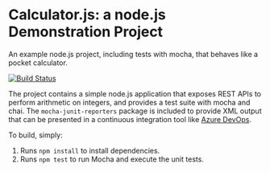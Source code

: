 Calculator.js: a node.js Demonstration Project
==============================================
An example node.js project, including tests with mocha, that behaves like
a pocket calculator.

[![Build Status](https://rpagels.visualstudio.com/Calculator-Github/_apis/build/status/Calculator-Github-CI?branchName=master)](https://rpagels.visualstudio.com/Calculator-Github/_build/latest?definitionId=142&branchName=master)

The project contains a simple node.js application that exposes REST APIs
to perform arithmetic on integers, and provides a test suite with mocha
and chai.  The `mocha-junit-reporters` package is included to provide XML
output that can be presented in a continuous integration tool like
[Azure DevOps](https://azure.com/devops).

To build, simply:

1. Runs `npm install` to install dependencies.
2. Runs `npm test` to run Mocha and execute the unit tests.

